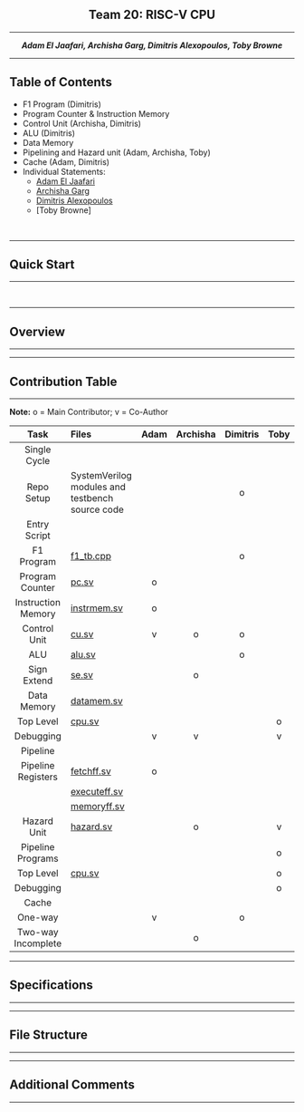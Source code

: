 <center>

## Team 20: RISC-V CPU

---

**_Adam El Jaafari, Archisha Garg, Dimitris Alexopoulos, Toby Browne_**

---

</center>

## Table of Contents

* F1 Program (Dimitris)
* Program Counter & Instruction Memory 
* Control Unit (Archisha, Dimitris)
* ALU (Dimitris)
* Data Memory 
* Pipelining and Hazard unit (Adam, Archisha, Toby)
* Cache (Adam, Dimitris)
* Individual Statements:
    * [Adam El Jaafari](https://github.com/TheRealGlumfish/Team20/blob/report/doc/Adam%20El%20Jaafari.md)
    * [Archisha Garg](https://github.com/TheRealGlumfish/Team20/blob/report/doc/ArchishaGarg.md)
    * [Dimitris Alexopoulos](https://github.com/TheRealGlumfish/Team20/blob/report/doc/Dimitris%20Alexopoulos.md)
    * [Toby Browne]
<br>

___

## Quick Start
___


<br>

___

## Overview
___


___

## Contribution Table
___

**Note:** o = Main Contributor; v = Co-Author

Task              | Files                                                                                  | Adam  | Archisha  | Dimitris  | Toby |
:----------------:|:---------------------------------------------------------------------------------------|:-----:|:---------:|:---------:|:----:|
Single Cycle      | 
Repo Setup        | SystemVerilog modules and testbench source code                                        |       |           |     o     |      |
Entry Script      |                                                                                        |       |           |           |      |
F1 Program        | [f1_tb.cpp](https://github.com/TheRealGlumfish/Team20/blob/master/rtl/f1_tb.cpp)       |       |           |     o     |      |
Program Counter   | [pc.sv](https://github.com/TheRealGlumfish/Team20/blob/master/rtl/pc.sv)               |   o   |           |           |      |
Instruction Memory| [instrmem.sv](https://github.com/TheRealGlumfish/Team20/blob/master/rtl/instrmem.sv)   |   o   |           |           |      |
Control Unit      | [cu.sv](https://github.com/TheRealGlumfish/Team20/blob/master/rtl/cu.sv)               |   v   |     o     |     o     |      |
ALU               | [alu.sv](https://github.com/TheRealGlumfish/Team20/blob/master/rtl/alu.sv)             |       |           |     o     |      |
Sign Extend       | [se.sv](https://github.com/TheRealGlumfish/Team20/blob/master/rtl/se.sv)               |       |     o     |           |      |
Data Memory       | [datamem.sv](https://github.com/TheRealGlumfish/Team20/blob/master/rtl/datamem.sv)     |       |           |           |      |
Top Level         | [cpu.sv](https://github.com/TheRealGlumfish/Team20/blob/master/rtl/cpu.sv)             |       |           |           |   o  |
Debugging         |                                                                                        |   v   |     v     |           |   v  |
Pipeline          | 
Pipeline Registers| [fetchff.sv](https://github.com/TheRealGlumfish/Team20/blob/master/rtl/fetchff.sv)     |   o   |           |           |      |                                           | [decodeff.sv](https://github.com/TheRealGlumfish/Team20/blob/master/rtl/decodeff.sv)   |       |           |           |      |
                  | [executeff.sv](https://github.com/TheRealGlumfish/Team20/blob/master/rtl/executeff.sv) |       |           |           |      |
                  | [memoryff.sv](https://github.com/TheRealGlumfish/Team20/blob/master/rtl/memoryff.sv)   |       |           |           |      |
Hazard Unit       | [hazard.sv](https://github.com/TheRealGlumfish/Team20/blob/pipeline/rtl/hazard.sv)     |       |     o     |           |   v  |
Pipeline Programs |                                                                                        |       |           |           |   o  |
Top Level         | [cpu.sv](https://github.com/TheRealGlumfish/Team20/blob/pipeline/rtl/cpu.sv)           |       |           |           |   o  |
Debugging         |                                                                                        |       |           |           |   o  |
Cache             | 
One-way           |                                                                                        |   v   |           |     o     |      |
Two-way Incomplete|                                                                                        |       |     o     |           |      |

___

## Specifications
___


___

## File Structure
___


___

## Additional Comments
___

